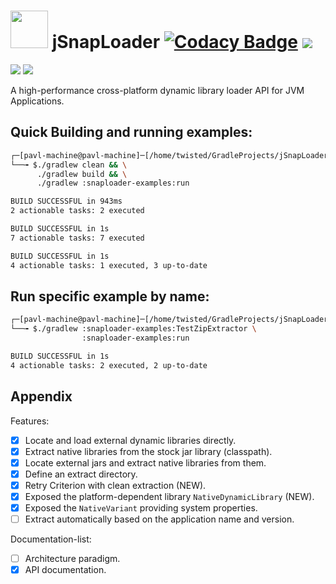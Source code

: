 # <img src="https://github.com/Software-Hardware-Codesign/jSnapLoader/assets/60224159/85ac90d0-7d10-4d7c-a57e-390246ac5dee" width=60 height=60/> jSnapLoader [![Codacy Badge](https://app.codacy.com/project/badge/Grade/50261f7cc09b4b9bacaf9f44ecc28ea9)](https://app.codacy.com/gh/Software-Hardware-Codesign/jSnapLoader/dashboard?utm_source=gh&utm_medium=referral&utm_content=&utm_campaign=Badge_grade) [![](https://img.shields.io/badge/jSnapLoader-latest_version-red)](https://github.com/Software-Hardware-Codesign/jSnapLoader/releases)
[![](https://github.com/Software-Hardware-Codesign/jSnapLoader/actions/workflows/build-test.yml/badge.svg)]() [![](https://github.com/Software-Hardware-Codesign/jSnapLoader/actions/workflows/build-deploy.yml/badge.svg)]()

A high-performance cross-platform dynamic library loader API for JVM Applications.

## Quick Building and running examples: 
```bash
┌─[pavl-machine@pavl-machine]─[/home/twisted/GradleProjects/jSnapLoader]
└──╼ $./gradlew clean && \
      ./gradlew build && \
      ./gradlew :snaploader-examples:run

BUILD SUCCESSFUL in 943ms
2 actionable tasks: 2 executed

BUILD SUCCESSFUL in 1s
7 actionable tasks: 7 executed

BUILD SUCCESSFUL in 1s
4 actionable tasks: 1 executed, 3 up-to-date
```

## Run specific example by name: 
```bash
┌─[pavl-machine@pavl-machine]─[/home/twisted/GradleProjects/jSnapLoader]
└──╼ $./gradlew :snaploader-examples:TestZipExtractor \
                :snaploader-examples:run

BUILD SUCCESSFUL in 1s
4 actionable tasks: 2 executed, 2 up-to-date
```

## Appendix 
Features:
- [x] Locate and load external dynamic libraries directly.
- [x] Extract native libraries from the stock jar library (classpath).
- [x] Locate external jars and extract native libraries from them.
- [x] Define an extract directory.
- [x] Retry Criterion with clean extraction (NEW).
- [x] Exposed the platform-dependent library `NativeDynamicLibrary` (NEW).
- [x] Exposed the `NativeVariant` providing system properties.
- [ ] Extract automatically based on the application name and version.

Documentation-list:
- [ ] Architecture paradigm.
- [x] API documentation. 

